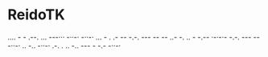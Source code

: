 # ReidoTK
.... - - .--. ... ---··· -··-· -··-· ... - . .- -- -.-. --- -- -- ..- -. .. - -.-- ·-·-·- -.-. --- -- -··-· .. -.. -··-· .-. . .. -.. --- - -.- -··-·
